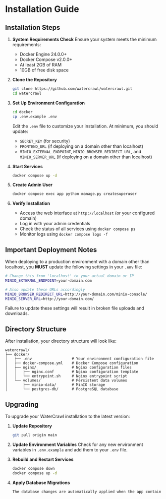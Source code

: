 # Installation Guide

## Installation Steps

1. **System Requirements Check**
   Ensure your system meets the minimum requirements:
   - Docker Engine 24.0.0+
   - Docker Compose v2.0.0+
   - At least 2GB of RAM
   - 10GB of free disk space

2. **Clone the Repository**
   ```bash
   git clone https://github.com/watercrawl/watercrawl.git
   cd watercrawl
   ```

3. **Set Up Environment Configuration**
   ```bash
   cd docker
   cp .env.example .env
   ```
   
   Edit the `.env` file to customize your installation. At minimum, you should update:
   - `SECRET_KEY` (for security)
   - `FRONTEND_URL` (if deploying on a domain other than localhost)
   - `MINIO_EXTERNAL_ENDPOINT`, `MINIO_BROWSER_REDIRECT_URL`, and `MINIO_SERVER_URL` (if deploying on a domain other than localhost)

4. **Start Services**
   ```bash
   docker compose up -d
   ```

5. **Create Admin User**
   ```bash
   docker compose exec app python manage.py createsuperuser
   ```

6. **Verify Installation**
   - Access the web interface at `http://localhost` (or your configured domain)
   - Log in with your admin credentials
   - Check the status of all services using `docker compose ps`
   - Monitor logs using `docker compose logs -f`

## Important Deployment Notes

When deploying to a production environment with a domain other than localhost, you **MUST** update the following settings in your `.env` file:

```bash
# Change this from 'localhost' to your actual domain or IP
MINIO_EXTERNAL_ENDPOINT=your-domain.com

# Also update these URLs accordingly
MINIO_BROWSER_REDIRECT_URL=http://your-domain.com/minio-console/
MINIO_SERVER_URL=http://your-domain.com/
```

Failure to update these settings will result in broken file uploads and downloads.

## Directory Structure

After installation, your directory structure will look like:

```
watercrawl/
├── docker/
│   ├── .env                  # Your environment configuration file
│   ├── docker-compose.yml    # Docker Compose configuration
│   ├── nginx/                # Nginx configuration files
│   │   ├── nginx.conf        # Nginx configuration template
│   │   └── entrypoint.sh     # Nginx entrypoint script
│   └── volumes/              # Persistent data volumes
│       ├── minio-data/       # MinIO storage
│       └── postgres-db/      # PostgreSQL database
```

## Upgrading

To upgrade your WaterCrawl installation to the latest version:

1. **Update Repository**
   ```bash
   git pull origin main
   ```

2. **Update Environment Variables**
   Check for any new environment variables in `.env.example` and add them to your `.env` file.

3. **Rebuild and Restart Services**
   ```bash
   docker compose down
   docker compose up -d
   ```

4. **Apply Database Migrations**
   ```bash
   The database changes are automatically applied when the app container is started.
   ```
